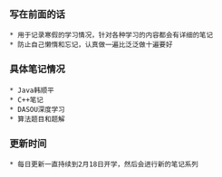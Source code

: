 ### 写在前面的话
    * 用于记录寒假的学习情况，针对各种学习的内容都会有详细的笔记
    * 防止自己懒惰和忘记，认真做一遍比泛泛做十遍要好

### 具体笔记情况
    * Java韩顺平
    * C++笔记
    * DASOU深度学习
    * 算法题目和题解

### 更新时间
    * 每日更新一直持续到2月18日开学，然后会进行新的笔记系列